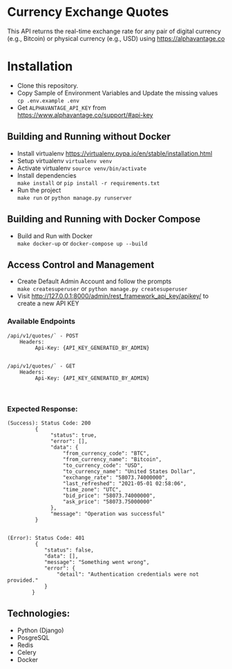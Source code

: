 # Currency Exchange Quotes

This API returns the real-time exchange rate for any pair of digital currency (e.g., Bitcoin) or physical currency (e.g., USD) using https://alphavantage.co

# Installation

-   Clone this repository.
-   Copy Sample of Environment Variables and Update the missing values
    <br/>`cp .env.example .env`
-   Get `ALPHAVANTAGE_API_KEY` from https://www.alphavantage.co/support/#api-key

## Building and Running without Docker

-   Install virtualenv https://virtualenv.pypa.io/en/stable/installation.html
-   Setup virtualenv `virtualenv venv`
-   Activate virtualenv `source venv/bin/activate`
-   Install dependencies
    <br>`make install` or `pip install -r requirements.txt`
-   Run the project
    <br>`make run` or `python manage.py runserver`

## Building and Running with Docker Compose

-   Build and Run with Docker
    <br>`make docker-up` or `docker-compose up --build`

<a name="admin-management"></a>

## Access Control and Management

-   Create Default Admin Account and follow the prompts
    <br> `make createsuperuser` or `python manage.py createsuperuser`
-   Visit http://127.0.0.1:8000/admin/rest_framework_api_key/apikey/ to create a new API KEY

### Available Endpoints

```
/api/v1/quotes/` - POST
    Headers:
         Api-Key: {API_KEY_GENERATED_BY_ADMIN}


/api/v1/quotes/` - GET
    Headers:
         Api-Key: {API_KEY_GENERATED_BY_ADMIN}

```

<br>

### Expected Response:

```
(Success): Status Code: 200
         {
              "status": true,
              "error": [],
              "data": {
                  "from_currency_code": "BTC",
                  "from_currency_name": "Bitcoin",
                  "to_currency_code": "USD",
                  "to_currency_name": "United States Dollar",
                  "exchange_rate": "58073.74000000",
                  "last_refreshed": "2021-05-01 02:58:06",
                  "time_zone": "UTC",
                  "bid_price": "58073.74000000",
                  "ask_price": "58073.75000000"
              },
              "message": "Operation was successful"
         }


(Error): Status Code: 401
         {
            "status": false,
            "data": [],
            "message": "Something went wrong",
            "error": {
                "detail": "Authentication credentials were not provided."
            }
        }

```

## Technologies:

-   Python (Django)
-   PosgreSQL
-   Redis
-   Celery
-   Docker
